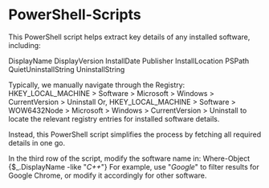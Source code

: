 # PowerShell-Scripts
This PowerShell script helps extract key details of any installed software, including:

DisplayName
DisplayVersion
InstallDate
Publisher
InstallLocation
PSPath
QuietUninstallString
UninstallString

Typically, we manually navigate through the Registry:
HKEY_LOCAL_MACHINE > Software > Microsoft > Windows > CurrentVersion > Uninstall
Or, HKEY_LOCAL_MACHINE > Software > WOW6432Node > Microsoft > Windows > CurrentVersion > Uninstall
to locate the relevant registry entries for installed software details.

Instead, this PowerShell script simplifies the process by fetching all required details in one go.

In the third row of the script, modify the software name in:
Where-Object {$_.DisplayName -like "*C++*"}
For example, use "*Google*" to filter results for Google Chrome, or modify it accordingly for other software.
